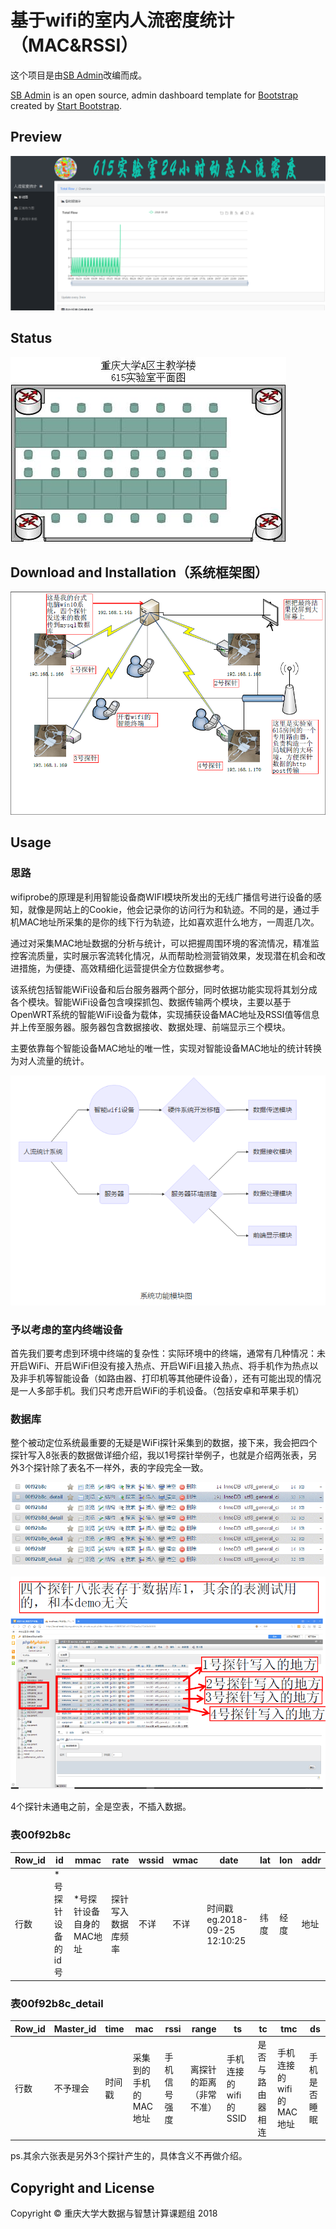 # 基于wifi的室内人流密度统计（MAC&RSSI）

这个项目是由[SB Admin](http://startbootstrap.com/template-overviews/sb-admin/)改编而成。

[SB Admin](http://startbootstrap.com/template-overviews/sb-admin/) is an open source, admin dashboard template for [Bootstrap](http://getbootstrap.com/) created by [Start Bootstrap](http://startbootstrap.com/).

## Preview

![Preview](https://github.com/wrb233/wifilocalization/blob/master/image/preview.png?raw=true)



## Status

![plain](https://github.com/wrb233/wifilocalization/blob/master/image/plain.jpg?raw=true)

## Download and Installation（系统框架图）

![deposit](https://github.com/wrb233/wifilocalization/blob/master/image/deposit.png?raw=true)

## Usage

### 思路

wifiprobe的原理是利用智能设备商WIFI模块所发出的无线广播信号进行设备的感知，就像是网站上的Cookie，他会记录你的访问行为和轨迹。不同的是，通过手机MAC地址所采集的是你的线下行为轨迹，比如喜欢逛什么地方，一周逛几次。

通过对采集MAC地址数据的分析与统计，可以把握周围环境的客流情况，精准监控客流质量，实时展示客流转化情况，从而帮助检测营销效果，发现潜在机会和改进措施，为便捷、高效精细化运营提供全方位数据参考。

该系统包括智能WiFi设备和后台服务器两个部分，同时依据功能实现将其划分成各个模块。智能WiFi设备包含嗅探抓包、数据传输两个模块，主要以基于OpenWRT系统的智能WiFi设备为载体，实现捕获设备MAC地址及RSSI值等信息并上传至服务器。服务器包含数据接收、数据处理、前端显示三个模块。

主要依靠每个智能设备MAC地址的唯一性，实现对智能设备MAC地址的统计转换为对人流量的统计。

![module](https://github.com/wrb233/wifilocalization/blob/master/image/module.png?raw=true)



### 予以考虑的室内终端设备

首先我们要考虑到环境中终端的复杂性：实际环境中的终端，通常有几种情况：未开启WiFi、开启WiFi但没有接入热点、开启WiFi且接入热点、将手机作为热点以及非手机等智能设备（如路由器、打印机等其他硬件设备），还有可能出现的情况是一人多部手机。我们只考虑开启WiFi的手机设备。（包括安卓和苹果手机）

### 数据库

整个被动定位系统最重要的无疑是WiFi探针采集到的数据，接下来，我会把四个探针写入8张表的数据做详细介绍，我以1号探针举例子，也就是介绍两张表，另外3个探针除了表名不一样外，表的字段完全一致。

![mysql](https://github.com/wrb233/wifilocalization/blob/master/image/mysql.png?raw=true)

![phpadmin](https://github.com/wrb233/wifilocalization/blob/master/image/phpadmin.png?raw=true)

4个探针未通电之前，全是空表，不插入数据。

### 表00f92b8c

| Row_id | id         | mmac           | rate      | wssid | wmac | date                      | lat  | lon  | addr |
| ------ | ---------- | -------------- | --------- | ----- | ---- | ------------------------- | ---- | ---- | ---- |
| 行数     | *号探针设备的id号 | *号探针设备自身的MAC地址 | 探针写入数据库频率 | 不详    | 不详   | 时间戳eg.2018-09-25 12:10:25 | 纬度   | 经度   | 地址   |
 

### 表00f92b8c_detail

| Row_id | Master_id | time | mac          | rssi   | range        | ts             | tc       | tmc             | ds     |
| ------ | --------- | ---- | ------------ | ------ | ------------ | -------------- | -------- | --------------- | ------ |
| 行数     | 不予理会      | 时间戳  | 采集到的手机的MAC地址 | 手机信号强度 | 离探针的距离（非常不准） | 手机连接的wifi的SSID | 是否与路由器相连 | 手机连接的wifi的MAC地址 | 手机是否睡眠 |



ps.其余六张表是另外3个探针产生的，具体含义不再做介绍。

## Copyright and License

Copyright © 重庆大学大数据与智慧计算课题组 2018
